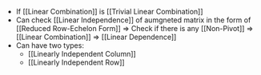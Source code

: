 - If [[Linear Combination]] is [[Trivial Linear Combination]]	
- Can check [[Linear Independence]] of aumgneted matrix in the form of [[Reduced Row-Echelon Form]] => Check if there is any [[Non-Pivot]] => [[Linear Combination]] => [[Linear Dependence]]
- Can have two types:
	- [[Linearly Independent Column]]
	- [[Linearly Independent Row]]